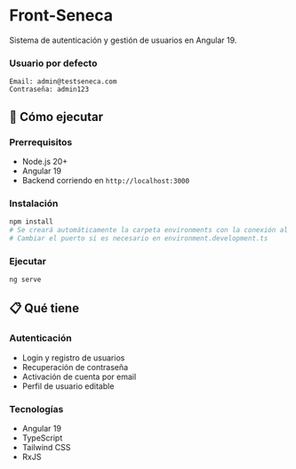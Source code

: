 # Front-Seneca

Sistema de autenticación y gestión de usuarios en Angular 19.

### Usuario por defecto
```
Email: admin@testseneca.com
Contraseña: admin123
```

## 🚀 Cómo ejecutar

### Prerrequisitos
- Node.js 20+
- Angular 19
- Backend corriendo en `http://localhost:3000`

### Instalación
```bash
npm install
# Se creará automáticamente la carpeta environments con la conexión al backend
# Cambiar el puerto si es necesario en environment.development.ts
```


### Ejecutar
```bash
ng serve
```

## 📋 Qué tiene

### Autenticación
- Login y registro de usuarios
- Recuperación de contraseña
- Activación de cuenta por email
- Perfil de usuario editable



### Tecnologías
- Angular 19
- TypeScript
- Tailwind CSS
- RxJS

